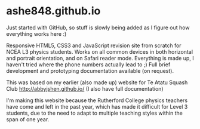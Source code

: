 # ashe848.github.io

Just started with GitHub, so stuff is slowly being added as I figure out how everything works here :)

Responsive HTML5, CSS3 and JavaScript revision site from scratch for NCEA L3 physics students. Works on all common devices in both horizontal and portrait orientation, and on Safari reader mode.
Everything is made up, I haven't tried where the phone numbers actually lead to ;)
Full brief development and prototyping documentation available (on request).

This was based on my earlier (also made up) website for Te Atatu Squash Club http://abbyjshen.github.io/ (I also have full documentation)



I'm making this website because the Rutherford College physics teachers have come and left in the past year, which has made it difficult for Level 3 students, due to the need to adapt to multiple teaching styles within the span of one year.
